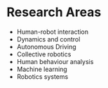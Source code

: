 # Research Areas

- Human-robot interaction
- Dynamics and control
- Autonomous Driving
- Collective robotics
- Human behaviour analysis
- Machine learning
- Robotics systems
